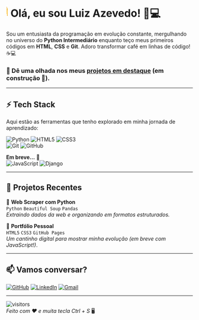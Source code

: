 # <img src="https://raw.githubusercontent.com/ABSphreak/ABSphreak/master/gifs/Hi.gif" height="32px" width="5px"> Olá, eu sou Luiz Azevedo! 👨💻

Sou um entusiasta da programação em evolução constante, mergulhando no universo do **Python Intermediário** enquanto teço meus primeiros códigos em **HTML**, **CSS** e **Git**. Adoro transformar café em linhas de código! ☕️💻  

### 🌟 Dê uma olhada nos meus [projetos em destaque](#) (em construção 🚧).

---

## ⚡ Tech Stack

Aqui estão as ferramentas que tenho explorado em minha jornada de aprendizado:

![Python](https://img.shields.io/badge/Python-3776AB?style=for-the-badge&logo=python&logoColor=white) ![HTML5](https://img.shields.io/badge/HTML5-E34F26?style=for-the-badge&logo=html5&logoColor=white) ![CSS3](https://img.shields.io/badge/CSS3-1572B6?style=for-the-badge&logo=css3&logoColor=white)  
![Git](https://img.shields.io/badge/Git-F05032?style=for-the-badge&logo=git&logoColor=white) ![GitHub](https://img.shields.io/badge/GitHub-100000?style=for-the-badge&logo=github&logoColor=white)

**Em breve...** 🚀  
![JavaScript](https://img.shields.io/badge/JavaScript-F7DF1E?style=for-the-badge&logo=javascript&logoColor=black) ![Django](https://img.shields.io/badge/Django-092E20?style=for-the-badge&logo=django&logoColor=white)

---

## 🚀 Projetos Recentes

🔨 **Web Scraper com Python**  
`Python` `Beautiful Soup` `Pandas`  
*Extraindo dados da web e organizando em formatos estruturados.*

🎨 **Portfólio Pessoal**  
`HTML5` `CSS3` `GitHub Pages`  
*Um cantinho digital para mostrar minha evolução (em breve com JavaScript!)*.

---

## 📫 Vamos conversar?

[![GitHub](https://img.shields.io/badge/GitHub-100000?style=for-the-badge&logo=github&logoColor=white)](https://github.com/seuusername) 
[![LinkedIn](https://img.shields.io/badge/LinkedIn-0077B5?style=for-the-badge&logo=linkedin&logoColor=white)](https://linkedin.com/in/seuprofile) 
[![Gmail](https://img.shields.io/badge/Gmail-D14836?style=for-the-badge&logo=gmail&logoColor=white)](mailto:seuemail@example.com)

---

![visitors](https://visitor-badge.glitch.me/badge?page_id=Henriluiz.Henriluiz)  
*Feito com ❤️ e muita tecla Ctrl + S* 🖥️
